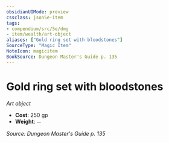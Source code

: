 ```yaml
---
obsidianUIMode: preview
cssclass: json5e-item
tags:
- compendium/src/5e/dmg
- item/wealth/art-object
aliases: ["Gold ring set with bloodstones"]
SourceType: "Magic Item"
NoteIcon: magicitem
BookSource: Dungeon Master's Guide p. 135
---
```

# Gold ring set with bloodstones
*Art object*  

- **Cost**: 250 gp
- **Weight**: ⏤

*Source: Dungeon Master's Guide p. 135*